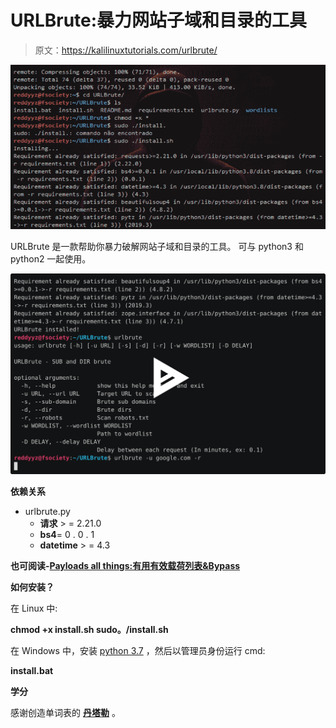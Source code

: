# URLBrute:暴力网站子域和目录的工具

> 原文：<https://kalilinuxtutorials.com/urlbrute/>

[![URLBrute : Tool To Brute Website Sub-Domains & Dirs](img//040d38b6d866431161c5b7ce541018f3.png "URLBrute : Tool To Brute Website Sub-Domains & Dirs")](https://1.bp.blogspot.com/-an77QDWXANg/XsTJ9Y_Nc6I/AAAAAAAAGXo/NBoUxMjbJPo7JjgymluF3MgfgQvl7_hOwCLcBGAsYHQ/s1600/image.png)

URLBrute 是一款帮助你暴力破解网站子域和目录的工具。
可与 python3 和 python2 一起使用。

[![](img//f177e3082cf3bf4e4155027c9adc14ed.png)](https://asciinema.org/a/328894)

**依赖关系**

*   urlbrute.py
    *   **请求** > = 2.21.0
    *   **bs4**= 0 . 0 . 1
    *   **datetime** > = 4.3

**也可阅读-[Payloads all things:有用有效载荷列表&Bypass](https://kalilinuxtutorials.com/payloadsallthethings/)**

**如何安装？**

在 Linux 中:

**chmod +x install.sh
sudo。/install.sh**

在 Windows 中，安装 [python 3.7](https://www.python.org/downloads/release/python-373/) ，然后以管理员身份运行 cmd:

**install.bat**

**学分**

感谢创造单词表的 **[丹塔勒](https://github.com/danTaler/WordLists)** 。
